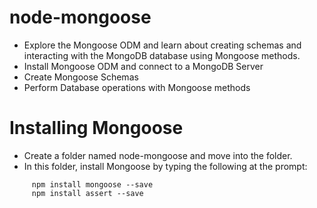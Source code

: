 # node-mongoose
- Explore the Mongoose ODM and learn about creating schemas and interacting with the MongoDB     database using Mongoose methods. 
- Install Mongoose ODM and connect to a MongoDB Server
- Create Mongoose Schemas
- Perform Database operations with Mongoose methods
# Installing Mongoose
- Create a folder named node-mongoose and move into the folder.
- In this folder, install Mongoose by typing the following at the prompt:
``````
     npm install mongoose --save
     npm install assert --save
`````` 